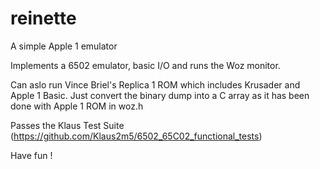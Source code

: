 # reinette
A simple Apple 1 emulator

Implements a 6502 emulator, basic I/O and runs the Woz monitor.

Can aslo run Vince Briel's Replica 1 ROM which includes Krusader and Apple 1 Basic. 
Just convert the binary dump into a C array as it has been done with Apple 1 ROM in woz.h

Passes the Klaus Test Suite (https://github.com/Klaus2m5/6502_65C02_functional_tests)

Have fun !
